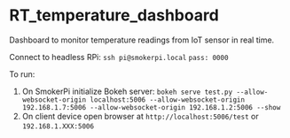 # RT_temperature_dashboard
Dashboard to monitor temperature readings from IoT sensor in real time.

Connect to headless RPi:
`ssh pi@smokerpi.local`
`pass: 0000`

To run:
1. On SmokerPi initialize Bokeh server: `bokeh serve test.py --allow-websocket-origin localhost:5006 --allow-websocket-origin 192.168.1.7:5006 --allow-websocket-origin 192.168.1.2:5006 --show`
2. On client device open browser at `http://localhost:5006/test` or `192.168.1.XXX:5006`
